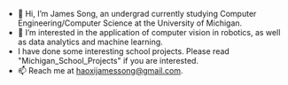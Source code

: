 - 👋 Hi, I’m James Song, an undergrad currently studying Computer Engineering/Computer Science at the University of Michigan.
- 👀 I’m interested in the application of computer vision in robotics, as well as data analytics and machine learning. 
- I have done some interesting school projects. Please read "Michigan_School_Projects" if you are interested.
- 📫 Reach me at haoxijamessong@gmail.com.

